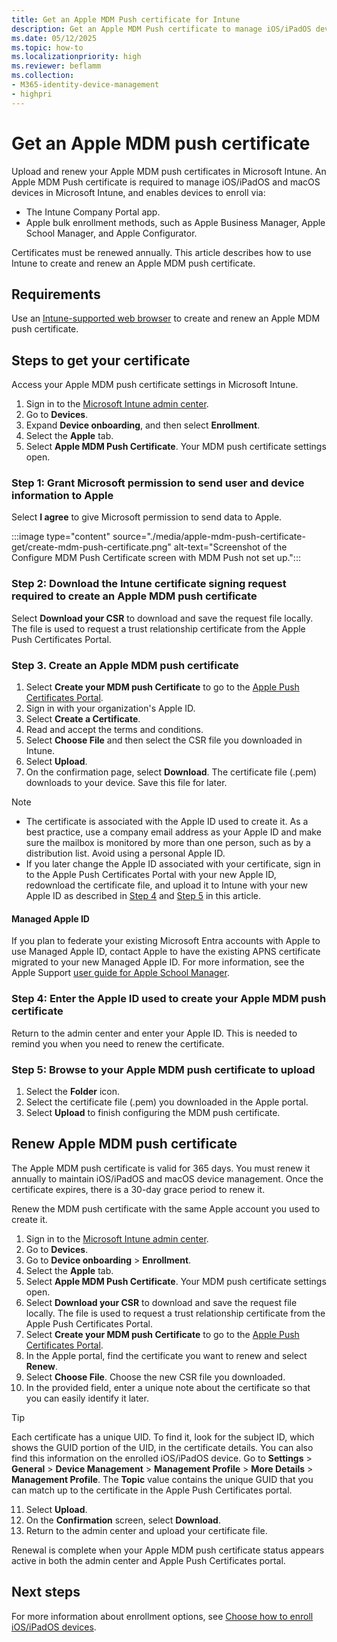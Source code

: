 ```yaml
---
title: Get an Apple MDM Push certificate for Intune
description: Get an Apple MDM Push certificate to manage iOS/iPadOS devices with Intune.
ms.date: 05/12/2025
ms.topic: how-to
ms.localizationpriority: high
ms.reviewer: beflamm
ms.collection:
- M365-identity-device-management
- highpri
---
```


# Get an Apple MDM push certificate

Upload and renew your Apple MDM push certificates in Microsoft Intune. An Apple MDM Push certificate is required to manage iOS/iPadOS and macOS devices in Microsoft Intune, and enables devices to enroll via:

- The Intune Company Portal app.
- Apple bulk enrollment methods, such as Apple Business Manager, Apple School Manager, and Apple Configurator.

Certificates must be renewed annually. This article describes how to use Intune to create and renew an Apple MDM push certificate.

## Requirements
Use an [Intune-supported web browser](../fundamentals/supported-devices-browsers.md#intune-supported-web-browsers) to create and renew an Apple MDM push certificate.

## Steps to get your certificate
Access your Apple MDM push certificate settings in Microsoft Intune.

1. Sign in to the [Microsoft Intune admin center](https://go.microsoft.com/fwlink/?linkid=2109431).
2. Go to **Devices**.
3. Expand **Device onboarding**, and then select **Enrollment**.
4. Select the **Apple** tab.
5. Select **Apple MDM Push Certificate**. Your MDM push certificate settings open.

### Step 1: Grant Microsoft permission to send user and device information to Apple
Select **I agree** to give Microsoft permission to send data to Apple.

:::image type="content" source="./media/apple-mdm-push-certificate-get/create-mdm-push-certificate.png" alt-text="Screenshot of the Configure MDM Push Certificate screen with MDM Push not set up.":::

### Step 2: Download the Intune certificate signing request required to create an Apple MDM push certificate
Select **Download your CSR** to download and save the request file locally. The file is used to request a trust relationship certificate from the Apple Push Certificates Portal.

### Step 3. Create an Apple MDM push certificate
1. Select **Create your MDM push Certificate** to go to the [Apple Push Certificates Portal](https://identity.apple.com/).
2. Sign in with your organization's Apple ID.
3. Select **Create a Certificate**.
4. Read and accept the terms and conditions.
5. Select **Choose File** and then select the CSR file you downloaded in Intune.
6. Select **Upload**.
7. On the confirmation page, select **Download**. The certificate file (.pem) downloads to your device. Save this file for later.

> [!NOTE]
> * The certificate is associated with the Apple ID used to create it. As a best practice, use a company email address as your Apple ID and make sure the mailbox is monitored by more than one person, such as by a distribution list. Avoid using a personal Apple ID.
> * If you later change the Apple ID associated with your certificate, sign in to the Apple Push Certificates Portal with your new Apple ID, redownload the certificate file, and upload it to Intune with your new Apple ID as described in [Step 4](apple-mdm-push-certificate-get.md#step-4-enter-the-apple-id-used-to-create-your-apple-mdm-push-certificate) and [Step 5](apple-mdm-push-certificate-get.md#step-5-browse-to-your-apple-mdm-push-certificate-to-upload) in this article.
#### Managed Apple ID
If you plan to federate your existing Microsoft Entra accounts with Apple to use Managed Apple ID, contact Apple to have the existing APNS certificate migrated to your new Managed Apple ID. For more information, see the Apple Support [user guide for Apple School Manager](https://support.apple.com/guide/apple-school-manager/apd6603d9206/web).


### Step 4: Enter the Apple ID used to create your Apple MDM push certificate
Return to the admin center and enter your Apple ID. This is needed to remind you when you need to renew the certificate.


### Step 5: Browse to your Apple MDM push certificate to upload
1. Select the **Folder** icon.
2. Select the certificate file (.pem) you downloaded in the Apple portal.
3. Select **Upload** to finish configuring the MDM push certificate.

## Renew Apple MDM push certificate
The Apple MDM push certificate is valid for 365 days. You must renew it annually to maintain iOS/iPadOS and macOS device management. Once the certificate expires, there is a 30-day grace period to renew it.

Renew the MDM push certificate with the same Apple account you used to create it.

1. Sign in to the [Microsoft Intune admin center](https://go.microsoft.com/fwlink/?linkid=2109431).
2. Go to **Devices**.
3. Go to **Device onboarding** > **Enrollment**.
4. Select the **Apple** tab.
5. Select **Apple MDM Push Certificate**. Your MDM push certificate settings open.
6. Select **Download your CSR** to download and save the request file locally. The file is used to request a trust relationship certificate from the Apple Push Certificates Portal.
7. Select **Create your MDM push Certificate** to go to the [Apple Push Certificates Portal](https://identity.apple.com/).
8. In the Apple portal, find the certificate you want to renew and select **Renew**.
9. Select **Choose File**. Choose the new CSR file you downloaded.
10. In the provided field, enter a unique note about the certificate so that you can easily identify it later.
   > [!TIP]
   > Each certificate has a unique UID. To find it, look for the subject ID, which shows the GUID portion of the UID, in the certificate details. You can also find this information on the enrolled iOS/iPadOS device. Go to **Settings** > **General** > **Device Management** > **Management Profile** > **More Details** > **Management Profile**. The **Topic** value contains the unique GUID that you can match up to the certificate in the Apple Push Certificates portal.
11. Select **Upload**.
12. On the **Confirmation** screen, select **Download**.
13. Return to the admin center and upload your certificate file.

Renewal is complete when your Apple MDM push certificate status appears active in both the admin center and Apple Push Certificates portal.

## Next steps

For more information about enrollment options, see [Choose how to enroll iOS/iPadOS devices](../fundamentals/deployment-guide-enrollment-ios-ipados.md).
